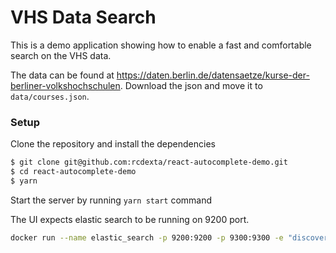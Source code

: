 # VHS Data Search

This is a demo application showing how to enable a fast and comfortable search on the VHS data. 

The data can be found at https://daten.berlin.de/datensaetze/kurse-der-berliner-volkshochschulen. Download the json and move it to `data/courses.json`. 

### Setup

Clone the repository and install the dependencies

```bash
$ git clone git@github.com:rcdexta/react-autocomplete-demo.git
$ cd react-autocomplete-demo
$ yarn
```

Start the server by running `yarn start` command

The UI expects elastic search to be running on 9200 port.

```bash
docker run --name elastic_search -p 9200:9200 -p 9300:9300 -e "discovery.type=single-node" -e "http.cors.enabled=true" -e "http.cors.allow-origin=*" docker.elastic.co/elasticsearch/elasticsearch:6.4.0
```